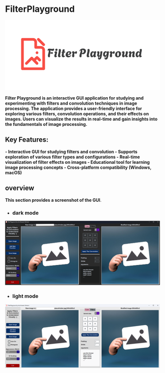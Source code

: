 # FilterPlayground

![Header Image](header_thumbnail.png)

<strong>Filter Playground is an interactive GUI application for studying and experimenting
with filters and convolution techniques in image processing. The application provides
a user-friendly interface for exploring various filters, convolution operations,
and their effects on images. Users can visualize the results in real-time and gain insights into the fundamentals of
image processing.
</strong>

## Key Features:

<strong>
- Interactive GUI for studying filters and convolution
- Supports exploration of various filter types and configurations
- Real-time visualization of filter effects on images
- Educational tool for learning image processing concepts
- Cross-platform compatibility (Windows, macOS)
 </strong>

## overview

**This section provides a screenshot of the GUI**.

- ### dark mode
![screenshot1.png](screenshot1.png)

- ### light mode
![screenshot2.png](screenshot2.png)
